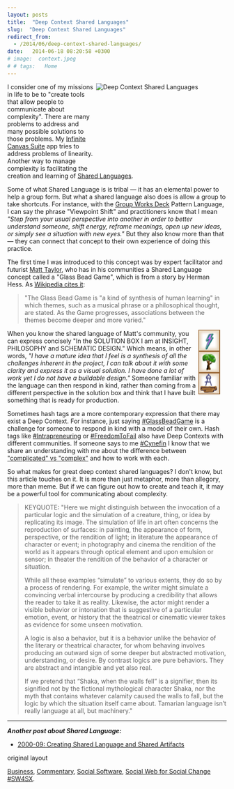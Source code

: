 ```yaml
---
layout: posts
title:  "Deep Context Shared Languages"
slug:  "Deep Context Shared Languages"
redirect_from:
  - /2014/06/deep-context-shared-languages/
date:   2014-06-18 08:20:58 +0300
# image:  context.jpeg
# # tags:   Home
---
```



<img width="300" height="200" align="right" src="{{ site.url }}{{ site.baseurl }}/assets/images/context.jpeg" alt="Deep Context Shared Languages"/> 

    
I consider one of my missions in life to be to "create tools that allow people to communicate about complexity". There are many problems to address and many possible solutions to those problems. My [Infinite Canvas Suite](https://www.facebook.com/InfiniteCanvasSuite/) app tries to address problems of linearity. Another way to manage complexity is facilitating the creation and learning of [Shared Languages](/2009/09/creating-shared-language-and-shared-artiifacts.html).

Some of what Shared Language is is tribal — it has an elemental power to help a group form. But what a shared language also does is allow a group to take shortcuts. For instance, with the [Group Works Deck](https://www.facebook.com/GroupWorksDeck/) Pattern Language, I can say the phrase "Viewpoint Shift" and practitioners know that I mean _"Step from your usual perspective into another in order to better understand someone, shift energy, reframe meanings, open up new ideas, or simply see a situation with new eyes."_ But they also know more than that — they can connect that concept to their own experience of doing this practice.

The first time I was introduced to this concept was by expert facilitator and futurist [Matt Taylor](https://www.facebook.com/RMattTaylor), who has in his communities a Shared Language concept called a "Glass Bead Game", which is from a story by Herman Hess. As [Wikipedia cites it](https://en.wikipedia.org/wiki/The_Glass_Bead_Game):

> "The Glass Bead Game is "a kind of synthesis of human learning" in which themes, such as a musical phrase or a philosophical thought, are stated. As the Game progresses, associations between the themes become deeper and more varied."

<a href="#"><img width="50px" style=" margin-right:15px" align="right"  src="../assets/images/strike_compass.jpg" alt="Solution Box, Insight, Philosophy, Schematic Design"/></a>

When you know the shared language of Matt's community, you can express concisely "In the SOLUTION BOX I am at INSIGHT, PHILOSOPHY and SCHEMATIC DESIGN." Which means, in other words, _"I have a mature idea that I feel is a synthesis of all the challenges inherent in the project, I can talk about it with some clarity and express it as a visual solution. I have done a lot of work yet I do not have a buildable design."_ Someone familiar with the language can then respond in kind, rather than coming from a different perspective in the solution box and think that I have built something that is ready for production.

Sometimes hash tags are a more contemporary expression that there may exist a Deep Context. For instance, just saying [#‎GlassBeadGame](https://www.facebook.com/hashtag/glassbeadgame?source=feed_text&story_id=10152490318630540) is a challenge for someone to respond in kind with a model of their own. Hash tags like [#‎Intrapreneuring](https://www.facebook.com/hashtag/intrapreneuring?source=feed_text&story_id=10152490318630540) or [#‎FreedomToFail](https://www.facebook.com/hashtag/freedomtofail?source=feed_text&story_id=10152490318630540) also have Deep Contexts with different communities. If someone says to me [#‎Cynefin](https://www.facebook.com/hashtag/cynefin?source=feed_text&story_id=10152490318630540) I know that we share an understanding with me about the difference between ["complicated" vs "complex"](https://en.wikipedia.org/wiki/Cynefin_Framework) and how to work with each.

So what makes for great deep context shared languages? I don't know, but this article touches on it. It is more than just metaphor, more than allegory, more than meme. But if we can figure out how to create and teach it, it may be a powerful tool for communicating about complexity.

> KEYQUOTE: "Here we might distinguish between the invocation of a particular logic and the simulation of a creature, thing, or idea by replicating its image. The simulation of life in art often concerns the reproduction of surfaces: in painting, the appearance of form, perspective, or the rendition of light; in literature the appearance of character or event; in photography and cinema the rendition of the world as it appears through optical element and upon emulsion or sensor; in theater the rendition of the behavior of a character or situation.
> 
> While all these examples “simulate” to various extents, they do so by a process of rendering. For example, the writer might simulate a convincing verbal intercourse by producing a credibility that allows the reader to take it as reality. Likewise, the actor might render a visible behavior or intonation that is suggestive of a particular emotion, event, or history that the theatrical or cinematic viewer takes as evidence for some unseen motivation.
> 
> A logic is also a behavior, but it is a behavior unlike the behavior of the literary or theatrical character, for whom behaving involves producing an outward sign of some deeper but abstracted motivation, understanding, or desire. By contrast logics are pure behaviors. They are abstract and intangible and yet also real.
> 
> If we pretend that “Shaka, when the walls fell” is a signifier, then its signified not by the fictional mythological character Shaka, nor the myth that contains whatever calamity caused the walls to fall, but the logic by which the situation itself came about. Tamarian language isn’t really language at all, but machinery."

* * *

_**Another post about Shared Language:**_

* [2000-09: Creating Shared Language and Shared Artifacts](/2009/09/creating-shared-language-and-shared-artiifacts.html)

original layout

[Business](/tags/business/), [Commentary](/tags/commentary/), [Social Software](/tags/social-software/), [Social Web for Social Change #SW4SX](/tags/social-web-for-social-change-%23sw4sx/).